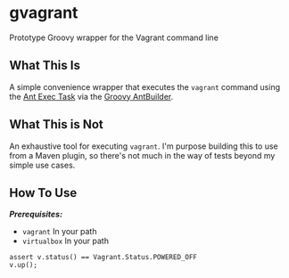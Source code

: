 gvagrant
========

Prototype Groovy wrapper for the Vagrant command line

What This Is
------------

A simple convenience wrapper that executes the `vagrant` command using the
    [Ant Exec Task](https://ant.apache.org/manual/Tasks/exec.html) via the
    [Groovy AntBuilder](http://groovy.codehaus.org/api/groovy/util/AntBuilder.html).

What This is Not
----------------

An exhaustive tool for executing `vagrant`. I'm purpose building this to use from a Maven plugin, so there's not
    much in the way of tests beyond my simple use cases.

How To Use
----------

***Prerequisites:***
- `vagrant` In your path
- `virtualbox` In your path

```Vagrant v = new Vagrant(new File('/path/to/my/Vagrantfile'));
assert v.status() == Vagrant.Status.POWERED_OFF
v.up();
```
